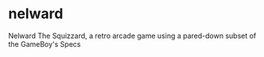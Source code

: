 # nelward
Nelward The Squizzard, a retro arcade game using a pared-down subset of the GameBoy's Specs
